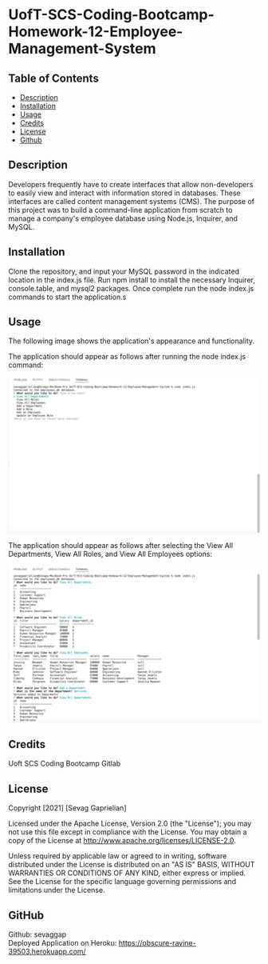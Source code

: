 # UofT-SCS-Coding-Bootcamp-Homework-12-Employee-Management-System

## Table of Contents
* [Description](#desc) <br>
* [Installation](#install) <br>
* [Usage](#usage) <br>
* [Credits](#credits) <br>
* [License](#license) <br>
* [Github](#github) <br>

<a name="desc"></a>
## Description

Developers frequently have to create interfaces that allow non-developers to easily view and interact with information stored in databases. These interfaces are called content management systems (CMS). The purpose of this project was to build a command-line application from scratch to manage a company's employee database using Node.js, Inquirer, and MySQL.

<a name="install"></a>
## Installation
Clone the repository, and input your MySQL password in the indicated location in the index.js file. Run npm install to install the necessary Inquirer, console.table, and mysql2 packages. Once complete run the node index.js commands to start the application.s
 
 <a name="usage"></a>
## Usage
The following image shows the application's appearance and functionality.

The application should appear as follows after running the node index.js command:

![Node index.js command executed](./imgs/Application-Screenshot-1.png)

The application should appear as follows after selecting the View All Departments, View All Roles, and View All Employees options:

![Application success](./imgs/Application-Screenshot-2.png)

 <a name="Credits"></a>
## Credits
Uoft SCS Coding Bootcamp Gitlab

 <a name="License"></a>
## License
Copyright [2021] [Sevag Gaprielian]

Licensed under the Apache License, Version 2.0 (the "License"); you may not use this file except in compliance with the License.
You may obtain a copy of the License at http://www.apache.org/licenses/LICENSE-2.0.

Unless required by applicable law or agreed to in writing, software
distributed under the License is distributed on an "AS IS" BASIS,
WITHOUT WARRANTIES OR CONDITIONS OF ANY KIND, either express or implied.
See the License for the specific language governing permissions and
limitations under the License.

 <a name="github"></a>
## GitHub
Github: sevaggap <br>
Deployed Application on Heroku: https://obscure-ravine-39503.herokuapp.com/